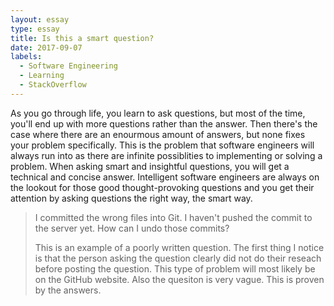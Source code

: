 ```yaml
---
layout: essay
type: essay
title: Is this a smart question?
date: 2017-09-07
labels:
  - Software Engineering
  - Learning
  - StackOverflow
---
```



As you go through life, you learn to ask questions, but most of the time, you'll end up with more questions rather than the answer. Then there's the case where there are an enourmous amount of answers, but none fixes your problem specifically. This is the problem that software engineers will always run into as there are infinite possiblities to implementing or solving a problem. When asking smart and insightful questions, you will get a technical and concise answer. Intelligent software engineers are always on the lookout for those good thought-provoking questions and you get their attention by asking questions the right way, the smart way. 

<blockquote>I committed the wrong files into Git. I haven't pushed the commit to the server yet. How can I undo those commits?<footer>
  
This is an example of a poorly written question. The first thing I notice is that the person asking the question clearly did not do their reseach before posting the question. This type of problem will most likely be on the GitHub website. Also the quesiton is very vague. This is proven by the answers. 
